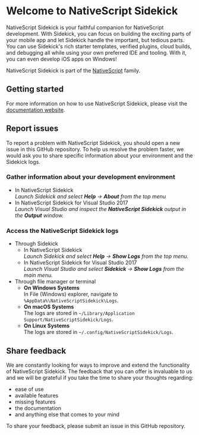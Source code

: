 # Welcome to NativeScript Sidekick
NativeScript Sidekick is your faithful companion for NativeScript development. With Sidekick, you can focus on building the exciting parts of your mobile app and let Sidekick handle the important, but tedious parts. You can use Sidekick's rich starter templates, verified plugins, cloud builds, and debugging all while using your own preferred IDE and tooling.
With it, you can even develop iOS apps on Windows!

NativeScript Sidekick is part of the [NativeScript](https://www.nativescript.org) family. 

## Getting started
For more information on how to use NativeScript Sidekick, please visit the [documentation website](https://docs.nativescript.org/sidekick/intro/introduction).

## Report issues
To report a problem with NativeScript Sidekick, you should open a new issue in this GitHub repository. To help us resolve the problem faster, we would ask you to share specific information about your environment and the Sidekick logs.

### Gather information about your development environment
* In NativeScript Sidekick <br/> _Launch Sidekick and select **Help** &#8594; **About** from the top menu_
* In NativeScript Sidekick for Visual Studio 2017 <br/> _Launch Visual Studio and inspect the **NativeScript Sidekick** output in the **Output** window._ 

### Access the NativeScript Sidekick logs
* Through Sidekick
  * In NativeScript Sidekick <br/> _Launch Sidekick and select **Help** &#8594; **Show Logs** from the top menu._
  * In NativeScript Sidekick for Visual Studio 2017 <br/> _Launch Visual Studio and select **Sidekick** &#8594; **Show Logs** from the main menu._
* Through file manager or terminal
  * **On Windows Systems** <br/>
  In File (Windows) explorer, navigate to `%AppData%\NativeScriptSidekick\Logs`.
  * **On macOS Systems**<br/>
  The logs are stored in `~/Library/Application Support/NativeScriptSidekick/Logs`.
  * **On Linux Systems**<br/>
  The logs are stored in `~/.config/NativeScriptSidekick/Logs`.

## Share feedback
We are constantly looking for ways to improve and extend the functionality of NativeScript Sidekick. The feedback that you can offer is invaluable to us and we will be grateful if you take the time to share your thoughts regarding:

- ease of use
- available features
- missing features
- the documentation
- and anything else that comes to your mind

To share your feedback, please submit an issue in this GitHub repository.

